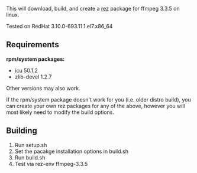 This will download, build, and create a [rez](http://nerdvegas.github.io/rez/) package for ffmpeg 3.3.5 on linux.  

Tested on RedHat 3.10.0-693.11.1.el7.x86_64

## Requirements

**rpm/system packages:**

 - icu 50.1.2
 - zlib-devel 1.2.7   

Other versions may also work.

If the rpm/system package doesn't work for you (i.e. older distro build), you can create your own rez packages for any of the above, however you will most likely need to modify the build options.

## Building

 1. Run setup.sh
 2. Set the pacakge installation options in build.sh
 3. Run build.sh
 4. Test via rez-env ffmpeg-3.3.5